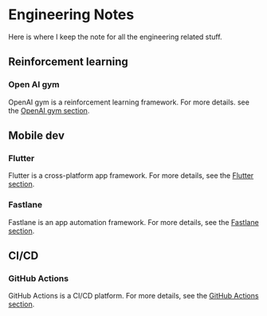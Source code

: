 # Engineering Notes

Here is where I keep the note for all the engineering related stuff.

## Reinforcement learning

### Open AI gym

OpenAI gym is a reinforcement learning framework. For more details. see the [OpenAI gym section](./gym).

## Mobile dev

### Flutter

Flutter is a cross-platform app framework. For more details, see the [Flutter section](./flutter).

### Fastlane

Fastlane is an app automation framework. For more details, see the [Fastlane section](./fastlane).

## CI/CD

### GitHub Actions

GitHub Actions is a CI/CD platform. For more details, see the [GitHub Actions section](./actions).
